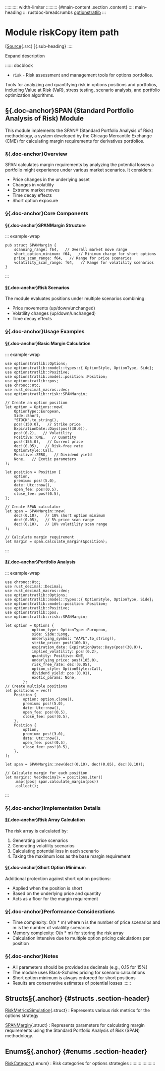 :::::::::: width-limiter
::::::::: {#main-content .section .content}
:::: main-heading
::: rustdoc-breadcrumbs
[optionstratlib](../index.html)
:::

# Module riskCopy item path

[[Source](../../src/optionstratlib/risk/mod.rs.html#7-180){.src}
]{.sub-heading}
::::

Expand description

:::::: docblock
- `risk` - Risk assessment and management tools for options portfolios.

Tools for analyzing and quantifying risk in options positions and
portfolios, including Value at Risk (VaR), stress testing, scenario
analysis, and portfolio optimization algorithms.

## [§](#span-standard-portfolio-analysis-of-risk-module){.doc-anchor}SPAN (Standard Portfolio Analysis of Risk) Module

This module implements the SPAN® (Standard Portfolio Analysis of Risk)
methodology, a system developed by the Chicago Mercantile Exchange (CME)
for calculating margin requirements for derivatives portfolios.

### [§](#overview){.doc-anchor}Overview

SPAN calculates margin requirements by analyzing the potential losses a
portfolio might experience under various market scenarios. It considers:

- Price changes in the underlying asset
- Changes in volatility
- Extreme market moves
- Time decay effects
- Short option exposure

### [§](#core-components){.doc-anchor}Core Components

#### [§](#spanmargin-structure){.doc-anchor}SPANMargin Structure

::: example-wrap
``` {.rust .rust-example-rendered}
pub struct SPANMargin {
    scanning_range: f64,   // Overall market move range
    short_option_minimum: f64,   // Minimum charge for short options
    price_scan_range: f64,   // Range for price scenarios
    volatility_scan_range: f64,   // Range for volatility scenarios
}
```
:::

#### [§](#risk-scenarios){.doc-anchor}Risk Scenarios

The module evaluates positions under multiple scenarios combining:

- Price movements (up/down/unchanged)
- Volatility changes (up/down/unchanged)
- Time decay effects

### [§](#usage-examples){.doc-anchor}Usage Examples

#### [§](#basic-margin-calculation){.doc-anchor}Basic Margin Calculation

::: example-wrap
``` {.rust .rust-example-rendered}
use optionstratlib::Options;
use optionstratlib::model::types::{ OptionStyle, OptionType, Side};
use optionstratlib::Positive;
use optionstratlib::model::position::Position;
use optionstratlib::pos;
use chrono::Utc;
use rust_decimal_macros::dec;
use optionstratlib::risk::SPANMargin;

// Create an option position
let option = Options::new(
    OptionType::European,
    Side::Short,
    "STOCK".to_string(),
    pos!(150.0),   // Strike price
    ExpirationDate::Days(pos!(30.0)),
    pos!(0.2),   // Volatility
    Positive::ONE,   // Quantity
    pos!(155.0),   // Current price
    dec!(0.05),   // Risk-free rate
    OptionStyle::Call,
    Positive::ZERO,   // Dividend yield
    None,   // Exotic parameters
);

let position = Position {
    option,
    premium: pos!(5.0),
    date: Utc::now(),
    open_fee: pos!(0.5),
    close_fee: pos!(0.5),
};

// Create SPAN calculator
let span = SPANMargin::new(
    dec!(0.10),   // 10% short option minimum
    dec!(0.05),   // 5% price scan range
    dec!(0.10),   // 10% volatility scan range
);

// Calculate margin requirement
let margin = span.calculate_margin(&position);
```
:::

#### [§](#portfolio-analysis){.doc-anchor}Portfolio Analysis

::: example-wrap
``` {.rust .rust-example-rendered}
use chrono::Utc;
use rust_decimal::Decimal;
use rust_decimal_macros::dec;
use optionstratlib::Options;
use optionstratlib::model::types::{ OptionStyle, OptionType, Side};
use optionstratlib::model::position::Position;
use optionstratlib::Positive;
use optionstratlib::pos;
use optionstratlib::risk::SPANMargin;

let option = Options {
            option_type: OptionType::European,
            side: Side::Long,
            underlying_symbol: "AAPL".to_string(),
            strike_price: pos!(100.0),
            expiration_date: ExpirationDate::Days(pos!(30.0)),
            implied_volatility: pos!(0.2),
            quantity: Positive::ONE,
            underlying_price: pos!(105.0),
            risk_free_rate: dec!(0.05),
            option_style: OptionStyle::Call,
            dividend_yield: pos!(0.01),
            exotic_params: None,
        };
// Create multiple positions
let positions = vec![
    Position {
        option: option.clone(),
        premium: pos!(5.0),
        date: Utc::now(),
        open_fee: pos!(0.5),
        close_fee: pos!(0.5),
    },
    Position {
        option,
        premium: pos!(3.0),
        date: Utc::now(),
        open_fee: pos!(0.5),
        close_fee: pos!(0.5),
    },
];

let span = SPANMargin::new(dec!(0.10), dec!(0.05), dec!(0.10));

// Calculate margin for each position
let margins: Vec<Decimal> = positions.iter()
    .map(|pos| span.calculate_margin(pos))
    .collect();
```
:::

### [§](#implementation-details){.doc-anchor}Implementation Details

#### [§](#risk-array-calculation){.doc-anchor}Risk Array Calculation

The risk array is calculated by:

1.  Generating price scenarios
2.  Generating volatility scenarios
3.  Calculating potential loss in each scenario
4.  Taking the maximum loss as the base margin requirement

#### [§](#short-option-minimum){.doc-anchor}Short Option Minimum

Additional protection against short option positions:

- Applied when the position is short
- Based on the underlying price and quantity
- Acts as a floor for the margin requirement

### [§](#performance-considerations){.doc-anchor}Performance Considerations

- Time complexity: O(n \* m) where n is the number of price scenarios
  and m is the number of volatility scenarios
- Memory complexity: O(n \* m) for storing the risk array
- Calculation intensive due to multiple option pricing calculations per
  position

### [§](#notes){.doc-anchor}Notes

- All parameters should be provided as decimals (e.g., 0.15 for 15%)
- The module uses Black-Scholes pricing for scenario calculations
- Short option minimum is always enforced for short positions
- Results are conservative estimates of potential losses
::::::

## Structs[§](#structs){.anchor} {#structs .section-header}

[RiskMetricsSimulation](struct.RiskMetricsSimulation.html "struct optionstratlib::risk::RiskMetricsSimulation"){.struct}
:   Represents various risk metrics for the options strategy

[SPANMargin](struct.SPANMargin.html "struct optionstratlib::risk::SPANMargin"){.struct}
:   Represents parameters for calculating margin requirements using the
    Standard Portfolio Analysis of Risk (SPAN) methodology.

## Enums[§](#enums){.anchor} {#enums .section-header}

[RiskCategory](enum.RiskCategory.html "enum optionstratlib::risk::RiskCategory"){.enum}
:   Risk categories for options strategies
:::::::::
::::::::::
